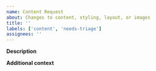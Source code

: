 ```yaml
---
name: Content Request
about: Changes to content, styling, layout, or images
title: ''
labels: ['content', 'needs-triage']
assignees: ''
---
```


**Description**

**Additional context**
